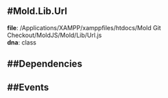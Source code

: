 
#Mold.Lib.Url
---------------------------------------

__file__: /Applications/XAMPP/xamppfiles/htdocs/Mold Git Checkout/MoldJS/Mold/Lib/Url.js  
__dna__: class  


	






##Dependencies
--------------



##Events
--------------






 

 


 



		
